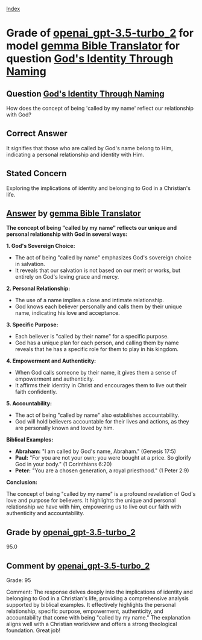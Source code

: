 
[Index](../../../../index.md)
# Grade of [openai_gpt-3.5-turbo_2](../../../grading_models/openai_gpt-3.5-turbo_2.md) for model [gemma Bible Translator](../../../answering_models/gemma_Bible_Translator.md) for question [God's Identity Through Naming](../../../questions/God_s_Identity_Through_Naming.md)

## Question [God's Identity Through Naming](../../../questions/God_s_Identity_Through_Naming.md)
How does the concept of being 'called by my name' reflect our relationship with God?

## Correct Answer
It signifies that those who are called by God's name belong to Him, indicating a personal relationship and identity with Him.

## Stated Concern
Exploring the implications of identity and belonging to God in a Christian's life.

## [Answer](../God_s_Identity_Through_Naming.md) by [gemma Bible Translator](../../../answering_models/gemma_Bible_Translator.md)
**The concept of being "called by my name" reflects our unique and personal relationship with God in several ways:**

**1. God's Sovereign Choice:**

* The act of being "called by name" emphasizes God's sovereign choice in salvation. 
* It reveals that our salvation is not based on our merit or works, but entirely on God's loving grace and mercy.

**2. Personal Relationship:**

* The use of a name implies a close and intimate relationship. 
* God knows each believer personally and calls them by their unique name, indicating his love and acceptance.

**3. Specific Purpose:**

* Each believer is "called by their name" for a specific purpose. 
* God has a unique plan for each person, and calling them by name reveals that he has a specific role for them to play in his kingdom.

**4. Empowerment and Authenticity:**

* When God calls someone by their name, it gives them a sense of empowerment and authenticity. 
* It affirms their identity in Christ and encourages them to live out their faith confidently.

**5. Accountability:**

* The act of being "called by name" also establishes accountability. 
* God will hold believers accountable for their lives and actions, as they are personally known and loved by him.

**Biblical Examples:**

* **Abraham:** "I am called by God's name, Abraham." (Genesis 17:5)
* **Paul:** "For you are not your own; you were bought at a price. So glorify God in your body." (1 Corinthians 6:20)
* **Peter:** "You are a chosen generation, a royal priesthood." (1 Peter 2:9)

**Conclusion:**

The concept of being "called by my name" is a profound revelation of God's love and purpose for believers. It highlights the unique and personal relationship we have with him, empowering us to live out our faith with authenticity and accountability.

## Grade by [openai_gpt-3.5-turbo_2](../../../grading_models/openai_gpt-3.5-turbo_2.md)
95.0

## Comment by [openai_gpt-3.5-turbo_2](../../../grading_models/openai_gpt-3.5-turbo_2.md)
Grade: 95

Comment: The response delves deeply into the implications of identity and belonging to God in a Christian's life, providing a comprehensive analysis supported by biblical examples. It effectively highlights the personal relationship, specific purpose, empowerment, authenticity, and accountability that come with being "called by my name." The explanation aligns well with a Christian worldview and offers a strong theological foundation. Great job!
